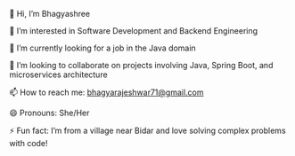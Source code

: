 👋 Hi, I’m Bhagyashree


👀 I’m interested in Software Development and Backend Engineering

🌱 I’m currently looking for a job in the Java domain

💞️ I’m looking to collaborate on projects involving Java, Spring Boot, and microservices architecture

📫 How to reach me: bhagyarajeshwar71@gmail.com

😄 Pronouns: She/Her

⚡ Fun fact: I’m from a village near Bidar and love solving complex problems with code!

